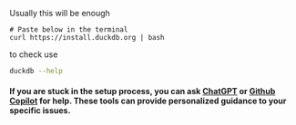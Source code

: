 Usually this will be enough
~~~
# Paste below in the terminal
curl https://install.duckdb.org | bash
~~~

to check use
~~~bash
duckdb --help
~~~

#### If you are stuck in the setup process, you can ask [ChatGPT](https://chat.openai.com/) or [Github Copilot](https://github.com/features/copilot) for help. These tools can provide personalized guidance to your specific issues.